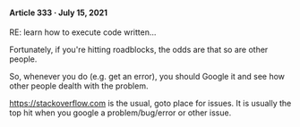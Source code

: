 #### Article 333 · July 15, 2021

RE: learn how to execute code written...

Fortunately, if you're hitting roadblocks, the odds are that so are other people.

So, whenever you do (e.g. get an error), you should Google it and see how other people dealth with the problem.

https://stackoverflow.com is the usual, goto place for issues. It is usually the top hit when you google a problem/bug/error or other issue.